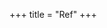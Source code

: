 +++
title = "Ref"
+++

<div class="spreadsheet" fullHeightWithRowsPerScreen=8 src="../ref.toml"> </div>  

